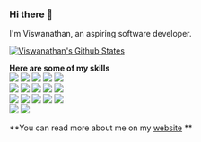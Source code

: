 ### Hi there 👋

I'm Viswanathan, an aspiring software developer.

[![Viswanathan's Github States](https://github-readme-stats.vercel.app/api?username=colinpereira&show_icons=true&theme=react)](https://github.com/colinpereira/github-readme-stats)

**Here are some of my skills** <br />
![](https://img.shields.io/badge/Python-informational?style=flat&logo=<LOGO_NAME>&logoColor=white&color=0584ed)
![](https://img.shields.io/badge/Javascript-informational?style=flat&logo=<LOGO_NAME>&logoColor=white&color=0584ed)
![](https://img.shields.io/badge/TypeScript-informational?style=flat&logo=<LOGO_NAME>&logoColor=white&color=0584ed)
![](https://img.shields.io/badge/HTML-informational?style=flat&logo=<LOGO_NAME>&logoColor=white&color=0584ed)
![](https://img.shields.io/badge/CSS-informational?style=flat&logo=<LOGO_NAME>&logoColor=white&color=0584ed)
<br/>
![](https://img.shields.io/badge/ReactJS-informational?style=flat&logo=<LOGO_NAME>&logoColor=white&color=0584ed)
![](https://img.shields.io/badge/NodeJS-informational?style=flat&logo=<LOGO_NAME>&logoColor=white&color=0584ed)
![](https://img.shields.io/badge/Express.js-informational?style=flat&logo=<LOGO_NAME>&logoColor=white&color=0584ed)
![](https://img.shields.io/badge/Bootstrap-informational?style=flat&logo=<LOGO_NAME>&logoColor=white&color=0584ed)
![](https://img.shields.io/badge/Prisma-informational?style=flat&logo=<LOGO_NAME>&logoColor=white&color=0584ed)
<br/>
![](https://img.shields.io/badge/MySQL-informational?style=flat&logo=<LOGO_NAME>&logoColor=white&color=0584ed)
![](https://img.shields.io/badge/MongoDB-informational?style=flat&logo=<LOGO_NAME>&logoColor=white&color=0584ed)
![](https://img.shields.io/badge/GraphQL-informational?style=flat&logo=<LOGO_NAME>&logoColor=white&color=0584ed)
![](https://img.shields.io/badge/Sequelize-informational?style=flat&logo=<LOGO_NAME>&logoColor=white&color=0584ed)
![](https://img.shields.io/badge/Insomnia-informational?style=flat&logo=<LOGO_NAME>&logoColor=white&color=0584ed)
<br/>
![](https://img.shields.io/badge/Git-informational?style=flat&logo=<LOGO_NAME>&logoColor=white&color=0584ed)
![](https://img.shields.io/badge/Trello-informational?style=flat&logo=<LOGO_NAME>&logoColor=white&color=0584ed)

**You can read more about me on my [website](https://viswanathan-k.netlify.app/) **
